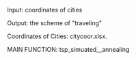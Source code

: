 

Input: coordinates of cities

Output: the scheme of "traveling"

Coordinates of Cities: citycoor.xlsx.

MAIN FUNCTION: tsp_simuated__annealing 
